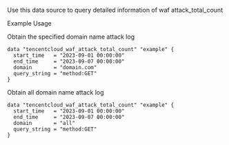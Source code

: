 Use this data source to query detailed information of waf attack_total_count

Example Usage

Obtain the specified domain name attack log

```hcl
data "tencentcloud_waf_attack_total_count" "example" {
  start_time   = "2023-09-01 00:00:00"
  end_time     = "2023-09-07 00:00:00"
  domain       = "domain.com"
  query_string = "method:GET"
}
```

Obtain all domain name attack log

```hcl
data "tencentcloud_waf_attack_total_count" "example" {
  start_time   = "2023-09-01 00:00:00"
  end_time     = "2023-09-07 00:00:00"
  domain       = "all"
  query_string = "method:GET"
}
```